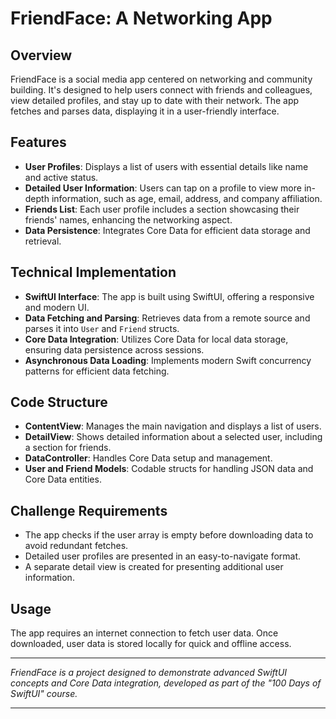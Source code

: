 # FriendFace: A Networking App

## Overview
FriendFace is a social media app centered on networking and community building. It's designed to help users connect with friends and colleagues, view detailed profiles, and stay up to date with their network. The app fetches and parses data, displaying it in a user-friendly interface.

## Features
- **User Profiles**: Displays a list of users with essential details like name and active status.
- **Detailed User Information**: Users can tap on a profile to view more in-depth information, such as age, email, address, and company affiliation.
- **Friends List**: Each user profile includes a section showcasing their friends' names, enhancing the networking aspect.
- **Data Persistence**: Integrates Core Data for efficient data storage and retrieval.

## Technical Implementation
- **SwiftUI Interface**: The app is built using SwiftUI, offering a responsive and modern UI.
- **Data Fetching and Parsing**: Retrieves data from a remote source and parses it into `User` and `Friend` structs.
- **Core Data Integration**: Utilizes Core Data for local data storage, ensuring data persistence across sessions.
- **Asynchronous Data Loading**: Implements modern Swift concurrency patterns for efficient data fetching.

## Code Structure
- **ContentView**: Manages the main navigation and displays a list of users.
- **DetailView**: Shows detailed information about a selected user, including a section for friends.
- **DataController**: Handles Core Data setup and management.
- **User and Friend Models**: Codable structs for handling JSON data and Core Data entities.

## Challenge Requirements
- The app checks if the user array is empty before downloading data to avoid redundant fetches.
- Detailed user profiles are presented in an easy-to-navigate format.
- A separate detail view is created for presenting additional user information.

## Usage
The app requires an internet connection to fetch user data. Once downloaded, user data is stored locally for quick and offline access.

---

*FriendFace is a project designed to demonstrate advanced SwiftUI concepts and Core Data integration, developed as part of the "100 Days of SwiftUI" course.*

---
